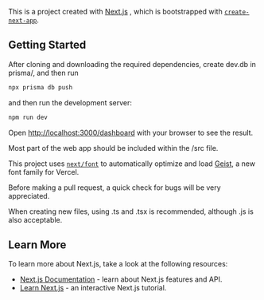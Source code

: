 This is a project created with [Next.js](https://nextjs.org) , which is bootstrapped with [`create-next-app`](https://github.com/vercel/next.js/tree/canary/packages/create-next-app).

## Getting Started

After cloning and downloading the required dependencies, create dev.db in prisma/, and then run

```bash
npx prisma db push
```

 and then run the development server:

```bash
npm run dev
```

Open [http://localhost:3000/dashboard](http://localhost:3000/dashboard) with your browser to see the result.

Most part of the web app should be included within the /src file. 

This project uses [`next/font`](https://nextjs.org/docs/app/building-your-application/optimizing/fonts) to automatically optimize and load [Geist](https://vercel.com/font), a new font family for Vercel.

Before making a pull request, a quick check for bugs will be very appreciated. 

When creating new files, using .ts and .tsx is recommended, although .js is also acceptable. 

## Learn More

To learn more about Next.js, take a look at the following resources:

- [Next.js Documentation](https://nextjs.org/docs) - learn about Next.js features and API.
- [Learn Next.js](https://nextjs.org/learn) - an interactive Next.js tutorial.

